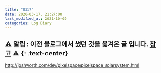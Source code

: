 ```yaml
---
title: "0317"
date: 2020-03-17. 21:27:00
last_modified_at: 2021-10-05
categories: Log Diary
---
```

⚠ **알림** : 이전 블로그에서 썼던 것을 옮겨온 글 입니다. [참고](https://ttmdacl.github.io/log/diary/hello-blog/) ⚠
{: .text-center}
---
http://joshworth.com/dev/pixelspace/pixelspace_solarsystem.html